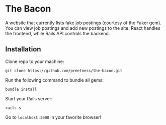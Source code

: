 # The Bacon

A website that currently lists fake job postings (courtesy of the Faker gem). You can view job postings and add new postings to the site. React handles the frontend, while Rails API controls the backend.

## Installation

Clone repo to your machine:

`git clone https://github.com/preetness/the-bacon.git`

Run the following command to bundle all gems:

`bundle install`

Start your Rails server:

`rails s`

Go to `localhost:3000` in your favorite browser!

